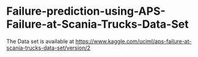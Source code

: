 # Failure-prediction-using-APS-Failure-at-Scania-Trucks-Data-Set

The Data set is available at https://www.kaggle.com/uciml/aps-failure-at-scania-trucks-data-set/version/2
